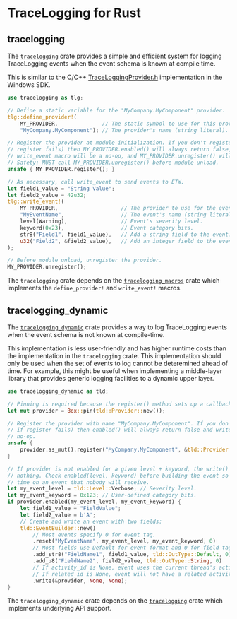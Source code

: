 # TraceLogging for Rust

## tracelogging

The [`tracelogging`](tracelogging) crate provides a simple and efficient system for
logging TraceLogging events when the event schema is known at compile time.

This is similar to the C/C++
[TraceLoggingProvider.h](https://docs.microsoft.com/windows/win32/api/traceloggingprovider/)
implementation in the Windows SDK.

```rust
use tracelogging as tlg;

// Define a static variable for the "MyCompany.MyComponent" provider.
tlg::define_provider!(
    MY_PROVIDER,              // The static symbol to use for this provider.
    "MyCompany.MyComponent"); // The provider's name (string literal).

// Register the provider at module initialization. If you don't register (or if
// register fails) then MY_PROVIDER.enabled() will always return false, the
// write_event macro will be a no-op, and MY_PROVIDER.unregister() will be a no-op.
// Safety: MUST call MY_PROVIDER.unregister() before module unload.
unsafe { MY_PROVIDER.register(); }

// As necessary, call write_event to send events to ETW.
let field1_value = "String Value";
let field2_value = 42u32;
tlg::write_event!(
    MY_PROVIDER,                    // The provider to use for the event.
    "MyEventName",                  // The event's name (string literal).
    level(Warning),                 // Event's severity level.
    keyword(0x23),                  // Event category bits.
    str8("Field1", field1_value),   // Add a string field to the event.
    u32("Field2", &field2_value),   // Add an integer field to the event.
);

// Before module unload, unregister the provider.
MY_PROVIDER.unregister();
```

The `tracelogging` crate depends on the
[`tracelogging_macros`](tracelogging_macros) crate which implements the
`define_provider!` and `write_event!` macros.

## tracelogging_dynamic

The [`tracelogging_dynamic`](tracelogging_dynamic) crate provides a way to log
TraceLogging events when the event schema is not known at compile-time.

This implementation is less user-friendly and has higher runtime costs than the
implementation in the `tracelogging` crate. This implementation should only be used
when the set of events to log cannot be deteremined ahead of time. For example, this
might be useful when implementing a middle-layer library that provides generic logging
facilities to a dynamic upper layer.

```rust
use tracelogging_dynamic as tld;

// Pinning is required because the register() method sets up a callback with ETW.
let mut provider = Box::pin(tld::Provider::new());

// Register the provider with name "MyCompany.MyComponent". If you don't register (or
// if register fails) then enabled() will always return false and write() will be a
// no-op.
unsafe {
    provider.as_mut().register("MyCompany.MyComponent", &tld::Provider::options());
}

// If provider is not enabled for a given level + keyword, the write() call will do
// nothing. Check enabled(level, keyword) before building the event so we don't waste
// time on an event that nobody will receive.
let my_event_level = tld::Level::Verbose; // Severity level.
let my_event_keyword = 0x123; // User-defined category bits.
if provider.enabled(my_event_level, my_event_keyword) {
    let field1_value = "FieldValue";
    let field2_value = b'A';
    // Create and write an event with two fields:
    tld::EventBuilder::new()
        // Most events specify 0 for event tag.
        .reset("MyEventName", my_event_level, my_event_keyword, 0)
        // Most fields use Default for event format and 0 for field tag.
        .add_str8("FieldName1", field1_value, tld::OutType::Default, 0)
        .add_u8("FieldName2", field2_value, tld::OutType::String, 0)
        // If activity_id is None, event uses the current thread's activity.
        // If related_id is None, event will not have a related activity.
        .write(&provider, None, None);
}
```

The `tracelogging_dynamic` crate depends on the
[`tracelogging`](tracelogging) crate which implements underlying API support.
